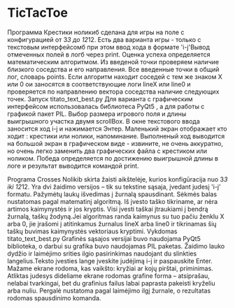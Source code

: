 # TicTacToe
Программа Крестики ноликиб сделана для игры на поле с конфигурацией от 3*3 до 12*12. Есть два варианта игры - только с текстовым интерфейсомб при этом ввод хода в формате 'i-j'Вывод отмеченных полей в логб через print. Оценка успеха определяется математическим алгоритмом. Из введеной точки проверяем наличие близкого соседства и его направления. Все введенные точки в общий лог, словарь points. Если алгоритм находит соседей с тем же знаком Х или 0 ои заносятся в соответствующие логи lineX или line0 и проверяется по направлению вектора соседства наличие следующих точек. Запуск titato_text_best.py  Для варианта с графическим интерфейсом использовалась библиотеса PyQt5 , а для работы с графикой  пакет PIL. Выбор размера игрового поля и длины выигрышного участка двумя  scrollBox. В окне текстового ввода заносится ход i-j и нажимается Энтер. Маленький экран отображает кто ходит : крестики или нолики, напоминание. Выполненый ход выводится на большой экран в графическом виде - извините, не очень аккуратно, но очень легко заменить два графических файла с крестиком или ноликом. Победа определяется по достижению выигрышной длины в логе и результат выводится командой print.

Programa Crosses Nolikib skirta žaisti aikštelėje, kurios konfigūracija nuo 3*3 iki 12*12. Yra dvi žaidimo versijos – tik su tekstine sąsaja, įvedant judesį 'i-j' formatu. Pažymėtų laukų išvedimas į žurnalą spausdinant. Sėkmės balas nustatomas pagal matematinį algoritmą. Iš įvesto taško tikriname, ar nėra artimos kaimynystės ir jos kryptis. Visi įvesti taškai įtraukiami į bendrą žurnalą, taškų žodyną.Jei algoritmas randa kaimynus su tuo pačiu ženklu X arba 0, jie įrašomi į atitinkamus žurnalus lineX arba line0 ir tikrinamas šių taškų buvimas kaimynystės vektoriaus kryptimi. Vykdomas titato_text_best.py Grafinės sąsajos versijai buvo naudojama PyQt5 biblioteka, o darbui su grafika buvo naudojamas PIL paketas. Žaidimo lauko dydžio ir laimėjimo srities ilgio pasirinkimas naudojant du slinkties langelius.Teksto įvesties lange įveskite judėjimą i-j ir paspauskite Enter. Mažame ekrane rodoma, kas vaikšto: kryžiai ar kojų pirštai, priminimas. Atliktas judesys dideliame ekrane rodomas grafine forma – atsiprašau, nelabai tvarkingai, bet du grafinius failus labai paprasta pakeisti kryželiu arba nuliu. Pergalė nustatoma pagal laimėjimo ilgį žurnale, o rezultatas rodomas spausdinimo komanda.
